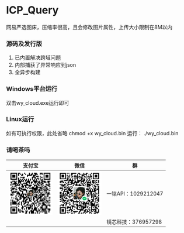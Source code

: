 # ICP_Query
网易严选图床，压缩率很高，且会修改图片属性，上传大小限制在8M以内

### 源码及发行版
1. 已内置解决跨域问题
2. 内部捕获了异常响应到json
3. 全异步构建

### Windows平台运行
双击wy_cloud.exe运行即可

### Linux运行
如有可执行权限，此处省略
chmod +x wy_cloud.bin
运行：
./wy_cloud.bin

### 请喝茶吗

| 支付宝                                                                                     | 微信                                                                                    | 群                |
| --------------------------------------------------------------------------------------- | ------------------------------------------------------------------------------------- | ---------------- |
| <img src="https://github.com/HG-ha/qinglong/blob/main/zfb.jpg?raw=true" title="" alt="zfb" width="120px" height="120px"> | <img title="" src="https://github.com/HG-ha/qinglong/blob/main/wx.png?raw=true" alt="wx" width="120px" height="120px"> | 一铭API：1029212047 |
|                                                                                       |                                                                                       | 镜芯科技：376957298   |


